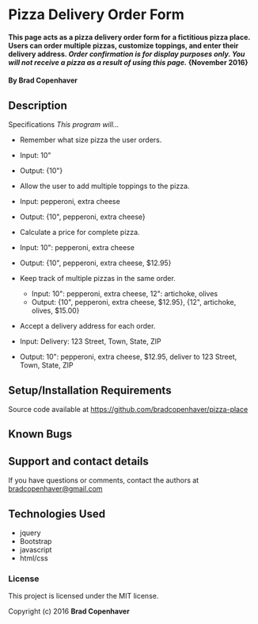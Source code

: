 # Pizza Delivery Order Form

#### This page acts as a pizza delivery order form for a fictitious pizza place. Users can order multiple pizzas, customize toppings, and enter their delivery address. *Order confirmation is for display purposes only. You will not receive a pizza as a result of using this page.* {November 2016}

#### By **Brad Copenhaver**

## Description

Specifications
_This program will..._
* Remember what size pizza the user orders.
 * Input: 10"
 * Output: {10"}

* Allow the user to add multiple toppings to the pizza.
 * Input: pepperoni, extra cheese
 * Output: {10", pepperoni, extra cheese}

* Calculate a price for complete pizza.
 * Input: 10": pepperoni, extra cheese
 * Output: {10", pepperoni, extra cheese, $12.95}

* Keep track of multiple pizzas in the same order.
  * Input: 10": pepperoni, extra cheese, 12": artichoke, olives
  * Output: {10", pepperoni, extra cheese, $12.95}, {12", artichoke, olives, $15.00}

* Accept a delivery address for each order.
 * Input: Delivery: 123 Street, Town, State, ZIP
 * Output: 10": pepperoni, extra cheese, $12.95, deliver to 123 Street, Town, State, ZIP


## Setup/Installation Requirements

Source code available at https://github.com/bradcopenhaver/pizza-place

## Known Bugs


## Support and contact details

If you have questions or comments, contact the authors at bradcopenhaver@gmail.com

## Technologies Used

* jquery
* Bootstrap
* javascript
* html/css

### License

This project is licensed under the MIT license.

Copyright (c) 2016 **Brad Copenhaver**
